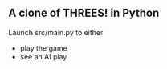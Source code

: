 A clone of THREES! in Python
----------------------------

Launch src/main.py to either
- play the game
- see an AI play
